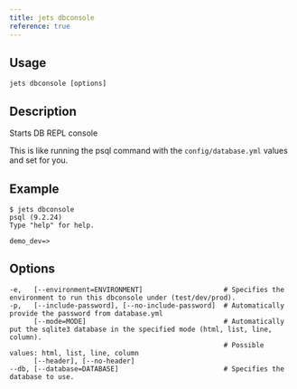 ```yaml
---
title: jets dbconsole
reference: true
---
```


## Usage

    jets dbconsole [options]

## Description

Starts DB REPL console

This is like running the psql command with the `config/database.yml` values and set for you.

## Example

    $ jets dbconsole
    psql (9.2.24)
    Type "help" for help.

    demo_dev=>


## Options

```
-e,   [--environment=ENVIRONMENT]                    # Specifies the environment to run this dbconsole under (test/dev/prod).
-p,   [--include-password], [--no-include-password]  # Automatically provide the password from database.yml
      [--mode=MODE]                                  # Automatically put the sqlite3 database in the specified mode (html, list, line, column).
                                                     # Possible values: html, list, line, column
      [--header], [--no-header]
--db, [--database=DATABASE]                          # Specifies the database to use.
```

